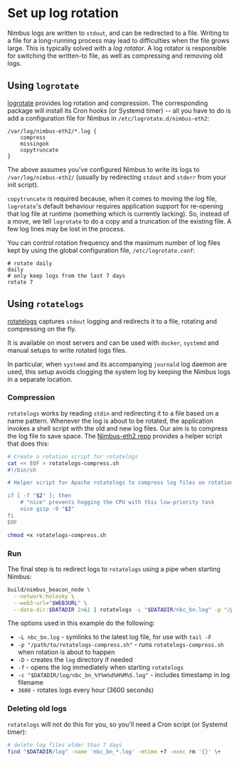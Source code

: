 # Set up log rotation

Nimbus logs are written to `stdout`, and can be redirected to a file.
Writing to a file for a long-running process may lead to difficulties when the file grows large.
This is typically solved with a *log rotator*.
A log rotator is responsible for switching the written-to file, as well as compressing and removing old logs.

## Using `logrotate`

[logrotate](https://github.com/logrotate/logrotate) provides log rotation and compression.
The corresponding package will install its Cron hooks (or Systemd timer) -- all you have to do is add a configuration file for Nimbus in `/etc/logrotate.d/nimbus-eth2`:

```text
/var/log/nimbus-eth2/*.log {
	compress
	missingok
	copytruncate
}
```

The above assumes you've configured Nimbus to write its logs to `/var/log/nimbus-eth2/` (usually by redirecting `stdout` and `stderr` from your init script).

`copytruncate` is required because, when it comes to moving the log file, `logrotate`'s default behaviour requires application support for re-opening that log file at runtime (something which is currently lacking).
So, instead of a move, we tell `logrotate` to do a copy and a truncation of the existing file.
A few log lines may be lost in the process.

You can control rotation frequency and the maximum number of log files kept by using the global configuration file, `/etc/logrotate.conf`:

```text
# rotate daily
daily
# only keep logs from the last 7 days
rotate 7
```

## Using `rotatelogs`

[rotatelogs](https://httpd.apache.org/docs/2.4/programs/rotatelogs.html) captures `stdout` logging and redirects it to a file, rotating and compressing on the fly.

It is available on most servers and can be used with `docker`, `systemd` and manual setups to write rotated logs files.

In particular, when `systemd` and its accompanying `journald` log daemon are used, this setup avoids clogging the system log by keeping the Nimbus logs in a separate location.

### Compression

`rotatelogs` works by reading `stdin` and redirecting it to a file based on a name pattern.
Whenever the log is about to be rotated, the application invokes a shell script with the old and new log files.
Our aim is to compress the log file to save space.
The [Nimbus-eth2 repo](https://github.com/status-im/nimbus-eth2/tree/unstable/scripts/rotatelogs-compress.sh) provides a helper script that does this:

```bash
# Create a rotation script for rotatelogs
cat << EOF > rotatelogs-compress.sh
#!/bin/sh

# Helper script for Apache rotatelogs to compress log files on rotation - `$2` contains the old log file name

if [ -f "$2" ]; then
    # "nice" prevents hogging the CPU with this low-priority task
    nice gzip -9 "$2"
fi
EOF

chmod +x rotatelogs-compress.sh
```

### Run

The final step is to redirect logs to `rotatelogs` using a pipe when starting Nimbus:

```bash
build/nimbus_beacon_node \
  --network:holesky \
  --web3-url="$WEB3URL" \
  --data-dir:$DATADIR 2>&1 | rotatelogs -L "$DATADIR/nbc_bn.log" -p "/path/to/rotatelogs-compress.sh" -D -f -c "$DATADIR/log/nbc_bn_%Y%m%d%H%M%S.log" 3600
```

The options used in this example do the following:

* `-L nbc_bn.log` - symlinks to the latest log file, for use with `tail -F`
* `-p "/path/to/rotatelogs-compress.sh"` - runs `rotatelogs-compress.sh` when rotation is about to happen
* `-D` - creates the `log` directory if needed
* `-f` - opens the log immediately when starting `rotatelogs`
* `-c "$DATADIR/log/nbc_bn_%Y%m%d%H%M%S.log"` - includes timestamp in log filename
* `3600` - rotates logs every hour (3600 seconds)

### Deleting old logs

`rotatelogs` will not do this for you, so you'll need a Cron script (or Systemd timer):

```bash
# delete log files older than 7 days
find "$DATADIR/log" -name 'nbc_bn_*.log' -mtime +7 -exec rm '{}' \+
```
